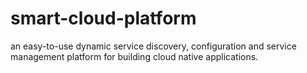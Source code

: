 # smart-cloud-platform
an easy-to-use dynamic service discovery, configuration and service management platform for building cloud native applications.
